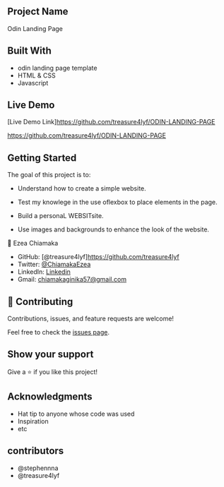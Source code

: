 ## Project Name

Odin Landing Page

## Built With

- odin landing page template
- HTML & CSS
- Javascript 

## Live Demo 
[Live Demo Link]https://github.com/treasure4lyf/ODIN-LANDING-PAGE

https://github.com/treasure4lyf/ODIN-LANDING-PAGE

## Getting Started

The goal of this project is to:
- Understand how to create a simple website.

- Test my knowlege in the use oflexbox to place elements in the page.
- Build a personaL WEBSITsite.
- Use images and backgrounds to enhance the look of the website.

👤 Ezea Chiamaka

- GitHub: [@treasure4lyf]https://github.com/treasure4lyf
- Twitter: [@ChiamakaEzea](https://twitter.com/ChiamakaEzea)
- LinkedIn: [Linkedin](https://www.linkedin.com/in/chiamaka-ezea-b75231187/)
- Gmail: chiamakaginika57@gmail.com

## 🤝 Contributing

Contributions, issues, and feature requests are welcome!

Feel free to check the [issues page](../../issues/).

## Show your support

Give a ⭐️ if you like this project!

## Acknowledgments

- Hat tip to anyone whose code was used
- Inspiration
- etc

## contributors
- @stephennna
- @treasure4lyf